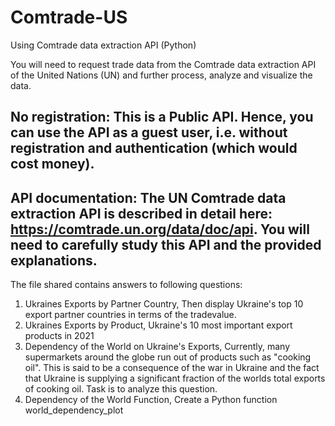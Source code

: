 # Comtrade-US
Using Comtrade data extraction API (Python)

You will need to request trade data from the Comtrade data extraction API of the United Nations (UN) and further process, analyze and visualize the data.

## No registration: This is a Public API. Hence, you can use the API as a guest user, i.e. without registration and authentication (which would cost money).
## API documentation: The UN Comtrade data extraction API is described in detail here: https://comtrade.un.org/data/doc/api. You will need to carefully study this API and the provided explanations.

The file shared contains answers to following questions:
1.   Ukraines Exports by Partner Country, Then display Ukraine's top 10 export partner countries in terms of the tradevalue.
2.   Ukraines Exports by Product, Ukraine's 10 most important export products in 2021
3.   Dependency of the World on Ukraine's Exports, Currently, many supermarkets around the globe run out of products such as "cooking oil". This is said to be a consequence of the war in Ukraine and the fact that Ukraine is supplying a significant fraction of the worlds total exports of cooking oil. Task is to analyze this question.
4.   Dependency of the World Function, Create a Python function world_dependency_plot
